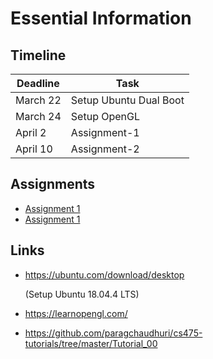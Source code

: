 # Essential Information

## Timeline

| Deadline | Task								|
| -------- | ---------------------------------- |
| March 22 | Setup Ubuntu Dual Boot				|
| March 24 | Setup OpenGL						|
| April 2  | Assignment-1						|
| April 10 | Assignment-2						|

## Assignments
* [Assignment 1](https://github.com/SoC-OpenGL/Assignment-1-Rasterization)
* [Assignment 1](https://github.com/SoC-OpenGL/Assignment-2-ModellingViewingPipeline)

## Links
* https://ubuntu.com/download/desktop

	(Setup Ubuntu 18.04.4 LTS)
* https://learnopengl.com/
* https://github.com/paragchaudhuri/cs475-tutorials/tree/master/Tutorial_00
